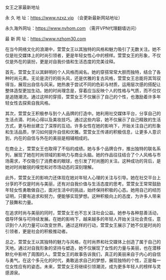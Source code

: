 女王之家最新地址

永 久 地 址：https://www.nzxz.vip （会更新最新网站地址）

永久海外网址：https://www.nvhom.com （需开VPN代理翻墙访问）

最 新 网 址：https://www.nzhom30.com


在当今网络文化的浪潮中，萱萱女王以其独特的风格和魅力吸引了无数关注。她不仅是社交媒体上的时尚引领者，更是年轻女性心中的榜样。萱萱女王的形象，不仅仅是外在的装扮，更是对自我价值和生活态度的完美诠释。

首先，萱萱女王以其鲜明的个人风格而闻名。她的穿搭常常大胆而独特，结合了各种时尚元素。无论是流行的街头风，还是优雅的复古风格，萱萱女王总能将其驾驭得当，展现出自信与风采。她热衷于尝试不同的色彩与材质，运用层次感的搭配让整体造型更加生动。她的时尚理念是，穿着应当反映个人的性格与气质，而不仅仅是追随潮流。通过这样的穿搭，萱萱女王不仅展示了自己的个性，也激励着许多年轻女性去探索自我风格。

其次，萱萱女王积极参与到个人品牌的打造中。她利用社交媒体平台，分享自己的生活点滴、时尚心得以及美妆技巧。通过这些内容，她不仅展示了自己精致的生活方式，更与粉丝建立了深厚的互动。许多女性在她的影响下，开始关注自己的形象和生活品质，学习如何提升自信和优雅。萱萱女王传递的积极信息，让更多人意识到，内在的自信与外在的美丽是相辅相成的。

在商业上，萱萱女王也取得了不俗的成绩。她与多个品牌合作，推出独特的联名系列，展现了她在时尚领域的影响力与商业头脑。她的作品往往结合了个人风格与市场需求，不仅吸引了消费者的眼球，也引发了时尚圈的关注。这种成功的背后，是她对时尚敏锐的嗅觉和对市场动态的深刻理解。

此外，萱萱女王的影响力还体现在她对年轻人心理的关注与引导。她在社交平台上分享的不仅是时尚与美丽，还有对自我价值与生活态度的思考。萱萱女王常常鼓励年轻女性勇敢做自己，面对生活中的挑战，始终保持积极的心态。她用自己的经历证明，只要有追求和努力，便能够实现梦想。这种积极向上的态度，为许多人带来了鼓舞和力量。

在追求时尚与美丽的同时，萱萱女王也不忘关注社会公益。她参与各种慈善活动，倡导环保与可持续发展。在她的影响下，越来越多的年轻人开始关注社会责任，意识到个人的力量可以改变世界。通过这样的行动，萱萱女王展示了她不仅是时尚的引领者，更是社会的积极推动者。

总之，萱萱女王以其独特的魅力与风格，在时尚界和社交媒体上创造了属于自己的天地。通过对自我形象的坚持与塑造，她不仅展现了女性的力量与美丽，也在潜移默化中影响了周围的人。萱萱女王的故事告诉我们，真正的美丽来自于内心的自信与勇气。在这个多元化的时代，勇敢追求自己的梦想，展现独特的个性，正是每一位女性应有的姿态。未来，萱萱女王将继续引领潮流，成为更多年轻人的榜样与灵感源泉。
